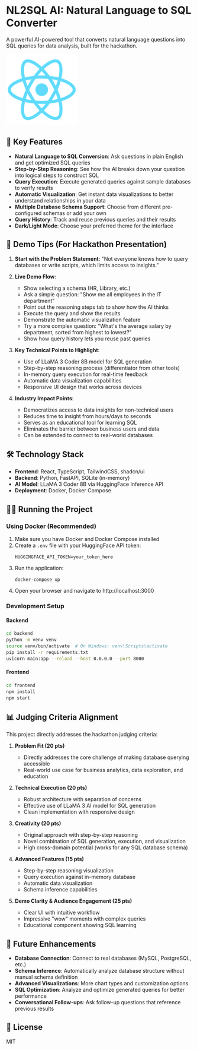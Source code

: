 # NL2SQL AI: Natural Language to SQL Converter

A powerful AI-powered tool that converts natural language questions into SQL queries for data analysis, built for the hackathon.

![NL2SQL AI](frontend/public/logo192.png)

## 🌟 Key Features

- **Natural Language to SQL Conversion**: Ask questions in plain English and get optimized SQL queries
- **Step-by-Step Reasoning**: See how the AI breaks down your question into logical steps to construct SQL
- **Query Execution**: Execute generated queries against sample databases to verify results
- **Automatic Visualization**: Get instant data visualizations to better understand relationships in your data
- **Multiple Database Schema Support**: Choose from different pre-configured schemas or add your own
- **Query History**: Track and reuse previous queries and their results
- **Dark/Light Mode**: Choose your preferred theme for the interface

## 🚀 Demo Tips (For Hackathon Presentation)

1. **Start with the Problem Statement**: "Not everyone knows how to query databases or write scripts, which limits access to insights."

2. **Live Demo Flow**:
   - Show selecting a schema (HR, Library, etc.)
   - Ask a simple question: "Show me all employees in the IT department"
   - Point out the reasoning steps tab to show how the AI thinks
   - Execute the query and show the results
   - Demonstrate the automatic visualization feature
   - Try a more complex question: "What's the average salary by department, sorted from highest to lowest?"
   - Show how query history lets you reuse past queries

3. **Key Technical Points to Highlight**:
   - Use of LLaMA 3 Coder 8B model for SQL generation
   - Step-by-step reasoning process (differentiator from other tools)
   - In-memory query execution for real-time feedback
   - Automatic data visualization capabilities
   - Responsive UI design that works across devices

4. **Industry Impact Points**:
   - Democratizes access to data insights for non-technical users
   - Reduces time to insight from hours/days to seconds
   - Serves as an educational tool for learning SQL
   - Eliminates the barrier between business users and data
   - Can be extended to connect to real-world databases

## 🛠️ Technology Stack

- **Frontend**: React, TypeScript, TailwindCSS, shadcn/ui
- **Backend**: Python, FastAPI, SQLite (in-memory)
- **AI Model**: LLaMA 3 Coder 8B via HuggingFace Inference API
- **Deployment**: Docker, Docker Compose

## 🏃‍♂️ Running the Project

### Using Docker (Recommended)

1. Make sure you have Docker and Docker Compose installed
2. Create a `.env` file with your HuggingFace API token:
   ```
   HUGGINGFACE_API_TOKEN=your_token_here
   ```
3. Run the application:
   ```
   docker-compose up
   ```
4. Open your browser and navigate to http://localhost:3000

### Development Setup

#### Backend

```bash
cd backend
python -m venv venv
source venv/bin/activate  # On Windows: venv\Scripts\activate
pip install -r requirements.txt
uvicorn main:app --reload --host 0.0.0.0 --port 8000
```

#### Frontend

```bash
cd frontend
npm install
npm start
```

## 📊 Judging Criteria Alignment

This project directly addresses the hackathon judging criteria:

1. **Problem Fit (20 pts)**
   - Directly addresses the core challenge of making database querying accessible
   - Real-world use case for business analytics, data exploration, and education

2. **Technical Execution (20 pts)**
   - Robust architecture with separation of concerns
   - Effective use of LLaMA 3 AI model for SQL generation
   - Clean implementation with responsive design

3. **Creativity (20 pts)**
   - Original approach with step-by-step reasoning
   - Novel combination of SQL generation, execution, and visualization
   - High cross-domain potential (works for any SQL database schema)

4. **Advanced Features (15 pts)**
   - Step-by-step reasoning visualization
   - Query execution against in-memory database
   - Automatic data visualization
   - Schema inference capabilities

5. **Demo Clarity & Audience Engagement (25 pts)**
   - Clear UI with intuitive workflow
   - Impressive "wow" moments with complex queries
   - Educational component showing SQL learning

## 🔮 Future Enhancements

- **Database Connection**: Connect to real databases (MySQL, PostgreSQL, etc.)
- **Schema Inference**: Automatically analyze database structure without manual schema definition
- **Advanced Visualizations**: More chart types and customization options
- **SQL Optimization**: Analyze and optimize generated queries for better performance
- **Conversational Follow-ups**: Ask follow-up questions that reference previous results

## 📝 License

MIT 